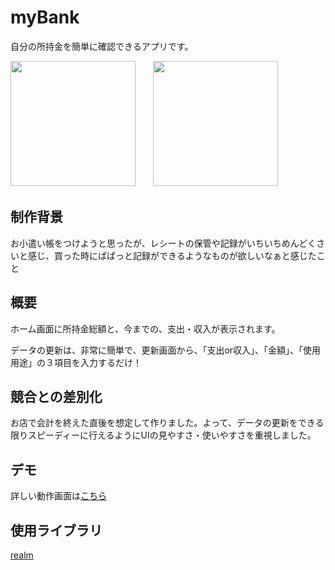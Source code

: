 # myBank
自分の所持金を簡単に確認できるアプリです。

<img src="https://user-images.githubusercontent.com/50735539/103473934-5856dc80-4de1-11eb-85dc-816969be297d.png" width="200">　　<img src="https://user-images.githubusercontent.com/50735539/103473950-9a801e00-4de1-11eb-883b-8e7929844f94.png" width="200">

## 制作背景
お小遣い帳をつけようと思ったが、レシートの保管や記録がいちいちめんどくさいと感じ、買った時にぱぱっと記録ができるようなものが欲しいなぁと感じたこと

## 概要

ホーム画面に所持金総額と、今までの、支出・収入が表示されます。

データの更新は、非常に簡単で、更新画面から、「支出or収入」、「金額」、「使用用途」の３項目を入力するだけ！

## 競合との差別化
お店で会計を終えた直後を想定して作りました。よって、データの更新をできる限りスピーディーに行えるようにUIの見やすさ・使いやすさを重視しました。

## デモ
詳しい動作画面は[こちら](https://drive.google.com/file/d/10h0MGf0-6b29z5xF4OhD9nGZC7Qgx--g/view?usp=sharing)

## 使用ライブラリ
[realm](https://realm.io/)
